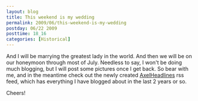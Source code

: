 ```yaml
---
layout: blog
title: This weekend is my wedding
permalink: 2009/06/this-weekend-is-my-wedding
postday: 06/22 2009
posttime: 18_16
categories: [Historical]
---
```


<p>And I will be marrying the greatest lady in the world. And then we will be on our honeymoon through most of July. Needless to say, I won't be doing much blogging, but I will post some pictures once I get back. So bear with me, and in the meantime check out the newly created <a href="http://feeds2.feedburner.com/AxelHeadlines" target="_blank">AxelHeadlines</a> rss feed, which has everything I have blogged about in the last 2 years or so.</p>
<p>Cheers!</p>
